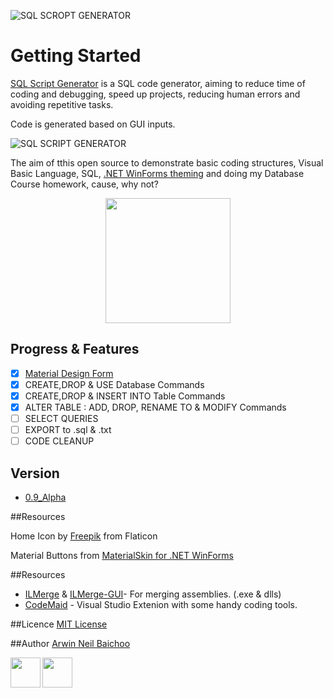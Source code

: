 
![SQL SCROPT GENERATOR](http://i.imgur.com/M058kks.jpg)
# Getting Started
[SQL Script Generator](https://github.com/arwinneil/Why-Write-SQL) is a SQL code generator, aiming to reduce time of coding and debugging, speed up projects, reducing human errors and avoiding repetitive tasks.

Code is generated based on GUI inputs.


![SQL SCRIPT GENERATOR](http://i.imgur.com/fujnaeb.png)

The aim of tthis open source  to demonstrate basic coding structures, Visual Basic Language, SQL, [.NET WinForms theming](#resources) and doing my Database Course homework, cause, why not?

<p align="center">
<img src="https://i.imgflip.com/1aulgw.jpg"  height="200" >
<p/>

## Progress & Features
- [x] [Material Design Form](#resources)
- [x] CREATE,DROP & USE Database Commands
- [x] CREATE,DROP & INSERT INTO Table Commands
- [x] ALTER TABLE : ADD, DROP, RENAME TO & MODIFY Commands
- [ ] SELECT QUERIES
- [ ] EXPORT to .sql & .txt
- [ ] CODE CLEANUP

## Version
-  [0.9_Alpha](https://github.com/arwinneil/Why-Write-SQL/releases/tag/0.9_Alpha)

##Resources

Home Icon by [Freepik](http://www.flaticon.com/authors/freepik) from Flaticon

Material Buttons from [MaterialSkin for .NET WinForms](https://github.com/IgnaceMaes/MaterialSkin) 

##Resources
- [ILMerge](https://www.microsoft.com/en-us/download/confirmation.aspx?id=17630) & [ILMerge-GUI](http://ilmergegui.codeplex.com/)- For merging assemblies. (.exe & dlls)
- [CodeMaid](http://www.codemaid.net/) - Visual Studio Extenion with some handy coding tools.

##Licence
[MIT License](LICENSE)

##Author
[Arwin Neil Baichoo](https://github.com/arwinneil)

<a href="https://www.linkedin.com/in/arwinneil"><img src="http://image.flaticon.com/icons/svg/179/179330.svg" align="left" height="48" width="48" ></a><a href="https://www.instagram.com/arwinneil/"><img src="http://image.flaticon.com/icons/svg/145/145805.svg" align="left" height="48" width="48" ></a>




